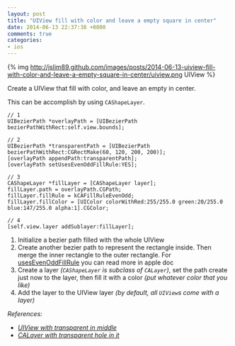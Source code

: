 ```yaml
---
layout: post
title: "UIView fill with color and leave a empty square in center"
date: 2014-06-13 22:37:38 +0800
comments: true
categories: 
- ios
---
```


{% img http://jslim89.github.com/images/posts/2014-06-13-uiview-fill-with-color-and-leave-a-empty-square-in-center/uiview.png UIView %}

Create a UIView that fill with color, and leave an empty in center.

This can be accomplish by using `CAShapeLayer`.

```obj-c
// 1
UIBezierPath *overlayPath = [UIBezierPath bezierPathWithRect:self.view.bounds];

// 2
UIBezierPath *transparentPath = [UIBezierPath bezierPathWithRect:CGRectMake(60, 120, 200, 200)];
[overlayPath appendPath:transparentPath];
[overlayPath setUsesEvenOddFillRule:YES];

// 3
CAShapeLayer *fillLayer = [CAShapeLayer layer];
fillLayer.path = overlayPath.CGPath;
fillLayer.fillRule = kCAFillRuleEvenOdd;
fillLayer.fillColor = [UIColor colorWithRed:255/255.0 green:20/255.0 blue:147/255.0 alpha:1].CGColor;

// 4
[self.view.layer addSublayer:fillLayer];
```

1. Initialize a bezier path filled with the whole UIView
2. Create another bezier path to represent the rectangle inside. Then merge the inner rectangle to the outer rectangle.
For [usesEvenOddFillRule](https://developer.apple.com/library/ios/documentation/uikit/reference/UIBezierPath_class/Reference/Reference.html#//apple_ref/occ/instp/UIBezierPath/usesEvenOddFillRule) you can read more in apple doc
3. Create a layer _(`CAShapeLayer` is subclass of `CALayer`)_, set the path create just now to the layer, then fill it with a color _(put whatever color that you like)_
4. Add the layer to the UIView layer _(by default, all `UIView`s come with a layer)_

_References:_

* _[UIView with transparent in middle](http://stackoverflow.com/questions/24196784/uiview-with-transparent-in-middle/24197290#24197290)_
* _[CALayer with transparent hole in it](http://stackoverflow.com/questions/16512761/calayer-with-transparent-hole-in-it/16518739#16518739)_
